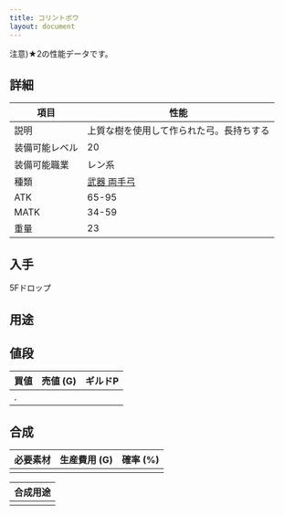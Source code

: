 ```yaml
---
title: コリントボウ
layout: document
---
```

注意)★2の性能データです。
## 詳細

|項目|性能|
|---|---|
|説明|上質な樹を使用して作られた弓。長持ちする|
|装備可能レベル|20|
|装備可能職業|レン系|
|種類|[武器 両手弓](武器(両手弓))|
|ATK|65-95|
|MATK|34-59|
|重量|23|

## 入手

5Fドロップ

## 用途

## 値段

|買値|売値 (G)|ギルドP|
|---|---|---|
|.|||

## 合成

|必要素材|生産費用 (G)|確率 (%)|
|---|---|---|
||||

|合成用途|
|---|
||
